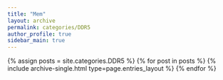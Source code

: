 ```yaml
---
title: "Mem"
layout: archive
permalink: categories/DDR5
author_profile: true
sidebar_main: true
---
```


{% assign posts = site.categories.DDR5 %}
{% for post in posts %} {% include archive-single.html type=page.entries_layout %} {% endfor %}